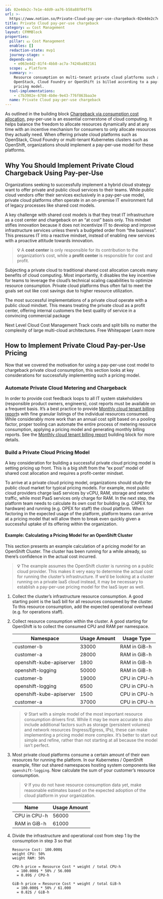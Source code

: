 ```yaml
---
id: 02e4de2c-7e1e-4dd9-aa76-b58a88f04ff6
url: >-
  https://www.notion.so/Private-Cloud-pay-per-use-chargeback-02e4de2c7e1e4dd9aa76b58a88f04ff6
title: Private Cloud pay-per-use chargeback
category: 💵 Cost Management
layout: CFMMBlock
properties:
  pillar: 💵 Cost Management
  enables: []
  redaction-state: mvp1
  journey-stage: ⭐️
  depends-on:
    - e063e4d2-81f4-4bb8-ac7a-7424ba882161
  scope: ☁️ Platform
  summary: >-
    Resource consumption on multi-tenant private cloud platforms such as
    OpenStack, Cloud Foundry or OpenShift is billed according to a pay-per-use
    pricing model.
  tool-implementations:
    - c7b3902e-6708-4b0e-9e43-776f863baa3e
  name: Private Cloud pay-per-use chargeback
---
```


As outlined in the building block [Chargeback via consumption cost allocation](/maturity-model/cost-management/chargeback-via-consumption-cost-allocation.md), pay-per-use is an essential cornerstone of cloud computing. It helps balance the freedom to allocate resources dynamically and at any time with an incentive mechanism for consumers to only allocate resources they actually need. When offering private cloud platforms such as OpenStack, Cloud Foundry or multi-tenant Kubernetes clusters such as OpenShift, organizations should implement a pay-per-use model for these platforms. 

## Why You Should Implement Private Cloud Chargeback Using Pay-per-Use 

Organizations seeking to successfully implement a hybrid cloud strategy want to offer private and public cloud services to their teams. While public cloud vendors offer their services exclusively in a pay-per-use model, private cloud platforms often operate in an on-premise IT environment full of legacy processes like shared cost models.

A key challenge with shared cost models is that they treat IT infrastructure as a cost center and chargeback on an “at cost” basis only. This mindset stifles innovation because it does not incentivize IT to develop and improve infrastructure services unless there’s a budgeted order from “the business”. This pressures IT into a reactive mindset, instead of enabling new services with a proactive attitude towards innovation. 

> **💡** A **cost center** is only responsible for its contribution to the organization’s cost, while a **profit center** is responsible for cost and profit. 

Subjecting a private cloud to traditional shared cost allocation cancels many benefits of cloud computing. Most importantly, it disables the key incentive for teams to leverage the cloud’s technical scaling capabilities to optimize resource consumption. Private cloud platforms thus often fail to meet the goals set out like cost savings due to higher resource utilization.

The most successful implementations of a private cloud operate with a public cloud mindset. This means treating the private cloud as a profit center, offering internal customers the best quality of service in a convincing commercial package

<!--notion-markdown-cms:raw-->
<CallToAction>
  <CtaHeader>Next Level Cloud Cost Management</CtaHeader>
  <CtaText>Track costs and split bills no matter the complexity of large multi-cloud architectures.</CtaText>
  <CtaButton class="btn-primary" url="https://www.meshcloud.io/finops/">Free Whitepaper</CtaButton>
  <CtaButton class="btn-secondary" url="https://www.meshcloud.io/2020/12/23/the-2021-guide-to-multi-cloud-billing-and-cost-management/">Learn more</CtaButton>
</CallToAction>

## How to Implement Private Cloud Pay-per-Use Pricing

Now that we covered the motivation for using a pay-per-use cost model to chargeback private cloud consumption, this section looks at key considerations for successfully implementing such a pricing model.

### Automate Private Cloud Metering and Chargeback

In order to provide cost feedback loops to all IT system stakeholders (responsible product owners, engineers), cost reports must be available on a frequent basis. It’s a best practice to provide [Monthly cloud tenant billing report](/maturity-model/cost-management/monthly-cloud-tenant-billing-report.md)s with fine granular listings of the individual resources consumed. While considerably more work than an annual cost split based on a pooling factor, proper tooling can automate the entire process of metering resource consumption, applying a pricing model and generating monthly billing reports. See the [Monthly cloud tenant billing report](/maturity-model/cost-management/monthly-cloud-tenant-billing-report.md) building block for more details.

### Build a Private Cloud Pricing Model

A key consideration for building a successful private cloud pricing model is setting pricing up front. This is a big shift from the “ex post” model of shared cost allocation and requires a profit-center mindset.

To arrive at a private cloud pricing model, organizations should study the public cloud market for typical pricing models. For example, most public cloud providers charge IaaS services by vCPU, RAM, storage and network traffic, while most PaaS services only charge for RAM. In the next step, the platform team needs to calculate its own cost for building (e.g. CAPEX for hardware) and running (e.g. OPEX for staff) the cloud platform. When factoring in the expected usage of the platform, platform teams can arrive at a pricing model that will allow them to break even quickly given a successful uptake of its offering within the organization.

#### Example: Calculating a Pricing Model for an OpenShift Cluster 

This section presents an example calculation of a pricing model for an OpenShift Cluster. The cluster has been running for a while already, so there’s confidence in the actual cost incurred.

> **💡** The example assumes the OpenShift cluster is running on a public cloud provider. This makes it very easy to determine the actual cost for running the cluster’s infrastructure. If we’d be looking at a cluster running on a private IaaS cloud instead, it may be necessary to establish a pay-per-use pricing model for the IaaS layer as well.

1. Collect the cluster’s infrastructure resource consumption. A good starting point is the IaaS bill for all resources consumed by the cluster. To this resource consumption, add the expected operational overhead (e.g. for operations staff).

1. Collect resource consumption within the cluster. A good starting for OpenShift is to collect the consumed CPU and RAM per namespace.

    <!-- included database 2416694f-cb53-41e8-99f2-a9f8fb5b9b04 -->
    | Namespace                | Usage Amount | Usage Type   |
    | ------------------------ | ------------ | ------------ |
    | customer-b               | 33000        | RAM in GiB-h |
    | customer-a               | 28000        | RAM in GiB-h |
    | openshift-kube-apiserver | 1800         | RAM in GiB-h |
    | openshift-logging        | 50000        | RAM in GiB-h |
    | customer-b               | 19000        | CPU in CPU-h |
    | openshift-logging        | 6500         | CPU in CPU-h |
    | openshift-kube-apiserver | 1500         | CPU in CPU-h |
    | customer-a               | 37000        | CPU in CPU-h |

    > **💡** Start with a simple model of the most important resource consumption drivers first. While it may be more accurate to also include additional factors such as storage (persistent volumes) and network resources (Ingress/Egress, IPs), these can make implementing a pricing model more complex. It’s better to start out simple and refine, rather than not starting at all because the model isn’t perfect.

1. Most private cloud platforms consume a certain amount of their own resources for running the platform. In our Kubernetes / OpenShift example, filter out shared namespaces hosting system components like `openshift-logging`.  Now calculate the sum of your customer’s resource consumption.

    > **💡** If you do not have resource consumption data yet, make reasonable estimates based on the expected adoption of the cloud platform in your organization.

    <!-- included database f6d47d09-c8fa-42d2-86c0-e6f54d23c3b5 -->
    | Name         | Usage Amount |
    | ------------ | ------------ |
    | CPU in CPU-h | 56000        |
    | RAM in GiB-h | 61000        |

1. Divide the infrastructure and operational cost from step 1 by the consumption in step 3 so that 

    ```plain text
    Resource Cost: 100.000$
    weight CPU: 50%
    weight RAM: 50%
    
    CPU-h price = Resource Cost * weight / total CPU-h 
      = 100.000$ * 50% / 56.000 
      = 0.89$ / CPU-h
    
    GiB-h price = Resource Cost * weight / total GiB-h 
      = 100.000$ * 50% / 61.000 
      = 0.82$ / GiB-h
    ```

    